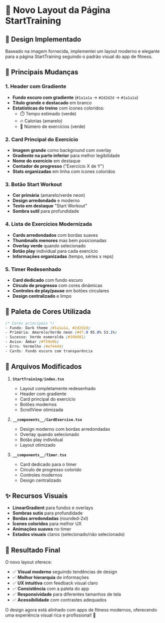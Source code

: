 # 🎨 Novo Layout da Página StartTraining

## 📱 **Design Implementado**

Baseado na imagem fornecida, implementei um layout moderno e elegante para a página StartTraining seguindo o padrão visual do app de fitness.

## 🎯 **Principais Mudanças**

### 1. **Header com Gradiente**
- **Fundo escuro com gradiente** (`#1a1a1a` → `#2d2d2d` → `#1a1a1a`)
- **Título grande e destacado** em branco
- **Estatísticas do treino** com ícones coloridos:
  - ⏱️ Tempo estimado (verde)
  - 🔥 Calorias (amarelo)
  - 💪 Número de exercícios (verde)

### 2. **Card Principal do Exercício**
- **Imagem grande** como background com overlay
- **Gradiente na parte inferior** para melhor legibilidade
- **Nome do exercício** em destaque
- **Contador de progresso** ("Exercício X de Y")
- **Stats organizadas** em linha com ícones coloridos

### 3. **Botão Start Workout**
- **Cor primária** (amarelo/verde neon)
- **Design arredondado** e moderno
- **Texto em destaque** "Start Workout"
- **Sombra sutil** para profundidade

### 4. **Lista de Exercícios Modernizada**
- **Cards arredondados** com bordas suaves
- **Thumbnails menores** mas bem posicionadas
- **Overlay verde** quando selecionado
- **Botão play** individual para cada exercício
- **Informações organizadas** (tempo, séries x reps)

### 5. **Timer Redesenhado**
- **Card dedicado** com fundo escuro
- **Círculo de progresso** com cores dinâmicas
- **Controles de play/pause** em botões circulares
- **Design centralizado** e limpo

## 🎨 **Paleta de Cores Utilizada**

```css
/* Cores principais */
- Fundo: Dark theme (#1a1a1a, #2d2d2d)
- Primária: Amarelo/Verde neon (#47.9 95.8% 53.1%)
- Sucesso: Verde esmeralda (#10b981)
- Aviso: Âmbar (#f59e0b)
- Erro: Vermelho (#ef4444)
- Cards: Fundo escuro com transparência
```

## 📂 **Arquivos Modificados**

1. **`StartTraining/index.tsx`**
   - Layout completamente redesenhado
   - Header com gradiente
   - Card principal do exercício
   - Botões modernos
   - ScrollView otimizada

2. **`__components__/CardExercise.tsx`**
   - Design moderno com bordas arredondadas
   - Overlay quando selecionado
   - Botão play individual
   - Layout otimizado

3. **`__components__/Timer.tsx`**
   - Card dedicado para o timer
   - Círculo de progresso colorido
   - Controles modernos
   - Design centralizado

## ✨ **Recursos Visuais**

- **LinearGradient** para fundos e overlays
- **Sombras sutis** para profundidade
- **Bordas arredondadas** (rounded-2xl)
- **Ícones coloridos** para melhor UX
- **Animações suaves** no timer
- **Estados visuais** claros (selecionado/não selecionado)

## 🚀 **Resultado Final**

O novo layout oferece:
- ✅ **Visual moderno** seguindo tendências de design
- ✅ **Melhor hierarquia** de informações
- ✅ **UX intuitiva** com feedback visual claro
- ✅ **Consistência** com a paleta do app
- ✅ **Responsividade** para diferentes tamanhos de tela
- ✅ **Acessibilidade** com contrastes adequados

O design agora está alinhado com apps de fitness modernos, oferecendo uma experiência visual rica e profissional! 🎉
